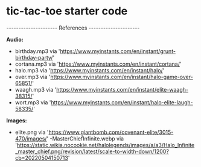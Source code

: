 # tic-tac-toe starter code

--------------------- References ---------------------

**Audio:** 
  - birthday.mp3 via 'https://www.myinstants.com/en/instant/grunt-birthday-party/'
  - cortana.mp3 via 'https://www.myinstants.com/en/instant/cortana/'
  - halo.mp3 via 'https://www.myinstants.com/en/instant/halo/'
  - over.mp3 via 'https://www.myinstants.com/en/instant/halo-game-over-65851/'
  - waagh.mp3 via 'https://www.myinstants.com/en/instant/elite-waagh-38315/'
  - wort.mp3 via 'https://www.myinstants.com/en/instant/halo-elite-laugh-58335/'


**Images:**
  - elite.png via 'https://www.giantbomb.com/covenant-elite/3015-470/images/'
  -MasterChiefInfinite.webp via 'https://static.wikia.nocookie.net/halolegends/images/a/a3/Halo_Infinite_master_chief.png/revision/latest/scale-to-width-down/1200?cb=20220504150713'
